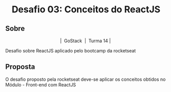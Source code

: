 <h1 align="center">Desafio 03: Conceitos do ReactJS</h1>

<h2>Sobre</h2>
<p align="center">|&nbsp GoStack &nbsp|&nbsp Turma 14 |&nbsp</p>
<p> Desafio sobre ReactJS aplicado pelo bootcamp da rocketseat</p>

<h2>Proposta </h2> 
<p> O desafio proposto pela rocketseat deve-se aplicar os conceitos obtidos no Módulo - Front-end com ReactJS </p>
